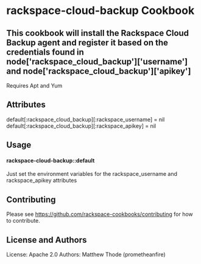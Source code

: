 rackspace-cloud-backup Cookbook
===============================
This cookbook will install the Rackspace Cloud Backup agent and register it based on the credentials found in
node['rackspace_cloud_backup']['username'] and node['rackspace_cloud_backup']['apikey']
------------
Requires Apt and Yum

Attributes
----------
default[:rackspace_cloud_backup][:rackspace_username] = nil
default[:rackspace_cloud_backup][:rackspace_apikey] = nil

Usage
-----
#### rackspace-cloud-backup::default
Just set the environment variables for the rackspace_username and rackspace_apikey attributes

Contributing
------------
Please see https://github.com/rackspace-cookbooks/contributing for how to contribute.

License and Authors
-------------------
License: Apache 2.0
Authors: Matthew Thode (prometheanfire)
